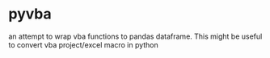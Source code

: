 # pyvba
an attempt to wrap vba functions to pandas dataframe. This might be useful to convert vba project/excel macro in python
